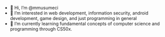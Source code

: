 - 👋 Hi, I’m @mmusumeci
- 👀 I’m interested in web development, information security, android development, game design, and just programming in general
- 🌱 I’m currently learning fundamental concepts of computer science and programming through CS50x.

<!---
mmusumeci/mmusumeci is a ✨ special ✨ repository because its `README.md` (this file) appears on your GitHub profile.
You can click the Preview link to take a look at your changes.
--->
